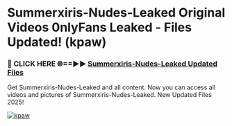 # Summerxiris-Nudes-Leaked Original Videos 0nlyFans Leaked - Files Updated! (kpaw)

<h3>🔴 CLICK HERE 🌐==►► <a href="https://tinyurl.com/5h6xmrr3" rel="nofollow">Summerxiris-Nudes-Leaked Updated Files</a></h3>

Get Summerxiris-Nudes-Leaked and all content. Now you can access all videos and pictures of Summerxiris-Nudes-Leaked. New Updated Files 2025!

[![kpaw](https://i.imgur.com/KVD873Z.gif)](https://tinyurl.com/5h6xmrr3)
